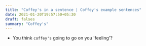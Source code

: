 ```yaml
---
title: "Coffey's in a sentence | Coffey's example sentences"
date: 2021-01-20T19:57:50+05:30
draft: falses
summary: "Coffey's"
---
```

- You think `coffey's` going to go on you 'feeling'?
                 

